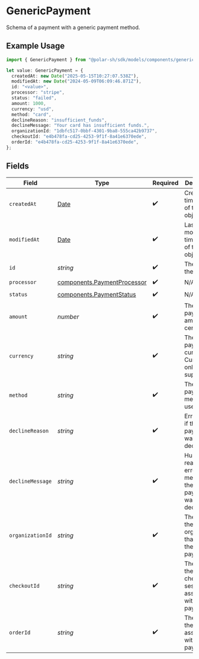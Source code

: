 # GenericPayment

Schema of a payment with a generic payment method.

## Example Usage

```typescript
import { GenericPayment } from "@polar-sh/sdk/models/components/genericpayment.js";

let value: GenericPayment = {
  createdAt: new Date("2025-05-15T10:27:07.538Z"),
  modifiedAt: new Date("2024-05-09T06:09:46.871Z"),
  id: "<value>",
  processor: "stripe",
  status: "failed",
  amount: 1000,
  currency: "usd",
  method: "card",
  declineReason: "insufficient_funds",
  declineMessage: "Your card has insufficient funds.",
  organizationId: "1dbfc517-0bbf-4301-9ba8-555ca42b9737",
  checkoutId: "e4b478fa-cd25-4253-9f1f-8a41e6370ede",
  orderId: "e4b478fa-cd25-4253-9f1f-8a41e6370ede",
};
```

## Fields

| Field                                                                                         | Type                                                                                          | Required                                                                                      | Description                                                                                   | Example                                                                                       |
| --------------------------------------------------------------------------------------------- | --------------------------------------------------------------------------------------------- | --------------------------------------------------------------------------------------------- | --------------------------------------------------------------------------------------------- | --------------------------------------------------------------------------------------------- |
| `createdAt`                                                                                   | [Date](https://developer.mozilla.org/en-US/docs/Web/JavaScript/Reference/Global_Objects/Date) | :heavy_check_mark:                                                                            | Creation timestamp of the object.                                                             |                                                                                               |
| `modifiedAt`                                                                                  | [Date](https://developer.mozilla.org/en-US/docs/Web/JavaScript/Reference/Global_Objects/Date) | :heavy_check_mark:                                                                            | Last modification timestamp of the object.                                                    |                                                                                               |
| `id`                                                                                          | *string*                                                                                      | :heavy_check_mark:                                                                            | The ID of the object.                                                                         |                                                                                               |
| `processor`                                                                                   | [components.PaymentProcessor](../../models/components/paymentprocessor.md)                    | :heavy_check_mark:                                                                            | N/A                                                                                           |                                                                                               |
| `status`                                                                                      | [components.PaymentStatus](../../models/components/paymentstatus.md)                          | :heavy_check_mark:                                                                            | N/A                                                                                           |                                                                                               |
| `amount`                                                                                      | *number*                                                                                      | :heavy_check_mark:                                                                            | The payment amount in cents.                                                                  | 1000                                                                                          |
| `currency`                                                                                    | *string*                                                                                      | :heavy_check_mark:                                                                            | The payment currency. Currently, only `usd` is supported.                                     | usd                                                                                           |
| `method`                                                                                      | *string*                                                                                      | :heavy_check_mark:                                                                            | The payment method used.                                                                      | card                                                                                          |
| `declineReason`                                                                               | *string*                                                                                      | :heavy_check_mark:                                                                            | Error code, if the payment was declined.                                                      | insufficient_funds                                                                            |
| `declineMessage`                                                                              | *string*                                                                                      | :heavy_check_mark:                                                                            | Human-reasable error message, if the payment was declined.                                    | Your card has insufficient funds.                                                             |
| `organizationId`                                                                              | *string*                                                                                      | :heavy_check_mark:                                                                            | The ID of the organization that owns the payment.                                             | 1dbfc517-0bbf-4301-9ba8-555ca42b9737                                                          |
| `checkoutId`                                                                                  | *string*                                                                                      | :heavy_check_mark:                                                                            | The ID of the checkout session associated with this payment.                                  | e4b478fa-cd25-4253-9f1f-8a41e6370ede                                                          |
| `orderId`                                                                                     | *string*                                                                                      | :heavy_check_mark:                                                                            | The ID of the order associated with this payment.                                             | e4b478fa-cd25-4253-9f1f-8a41e6370ede                                                          |
